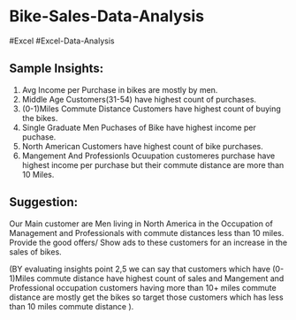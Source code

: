 # Bike-Sales-Data-Analysis

#Excel #Excel-Data-Analysis

Sample Insights:
-
1. Avg Income per Purchase in bikes are mostly by men.
2. Middle Age Customers(31-54) have highest count of purchases.
3. (0-1)Miles Commute Distance Customers have highest count of buying the bikes.
4. Single Graduate Men Puchases of Bike have highest income per puchase.
5. North American Customers have highest count of bike purchases.
6. Mangement And Professionls Ocuupation customeres purchase have highest income per purchase but their commute distance are more than 10 Miles.

Suggestion:
-
Our Main customer are Men living in North America in the Occupation of Management and Professionals with commute distances less than 10 miles. Provide the good offers/ Show ads to these customers for  an increase in the sales of bikes.

(BY evaluating insights point 2,5 we can say that customers which have (0-1)Miles commute distance have highest count of sales and Mangement and Professional occupation customers having more than 10+ miles commute distance are mostly get the bikes so target those customers which has less than 10 miles commute distance ).
